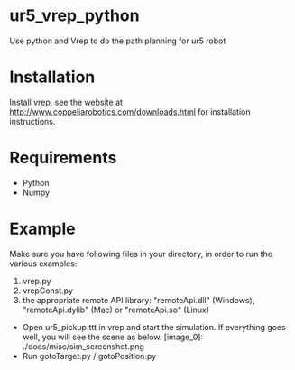 # ur5_vrep_python
Use python and Vrep to do the path planning for ur5 robot

# Installation
Install vrep, see the website at http://www.coppeliarobotics.com/downloads.html for installation instructions.

# Requirements
* Python
* Numpy

# Example
Make sure you have following files in your directory, in order to run the various examples:

1. vrep.py
2. vrepConst.py
3. the appropriate remote API library: "remoteApi.dll" (Windows), "remoteApi.dylib" (Mac) or "remoteApi.so" (Linux)

* Open ur5_pickup.ttt in vrep and start the simulation. If everything goes well, you will see the scene as below.
[image_0]: ./docs/misc/sim_screenshot.png
* Run gotoTarget.py / gotoPosition.py 
